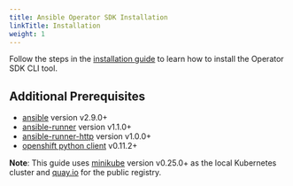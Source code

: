 ```yaml
---
title: Ansible Operator SDK Installation
linkTitle: Installation
weight: 1
---
```


Follow the steps in the [installation guide][install-guide] to learn how to install the Operator SDK CLI tool.

## Additional Prerequisites

- [ansible][ansible-tool] version v2.9.0+
- [ansible-runner][ansible-runner-tool] version v1.1.0+
- [ansible-runner-http][ansible-runner-http-plugin] version v1.0.0+
- [openshift python client][openshift_restclient_python] v0.11.2+

**Note**: This guide uses [minikube][minikube-tool] version v0.25.0+ as the
local Kubernetes cluster and [quay.io][quay-link] for the public registry.


[ansible-tool]:https://docs.ansible.com/ansible/latest/index.html
[ansible-runner-tool]:https://ansible-runner.readthedocs.io/en/latest/install.html
[ansible-runner-http-plugin]:https://github.com/ansible/ansible-runner-http
[install-guide]: /docs/installation/install-operator-sdk
[minikube-tool]:https://github.com/kubernetes/minikube#installation
[openshift_restclient_python]:https://github.com/openshift/openshift-restclient-python
[quay-link]:https://quay.io
